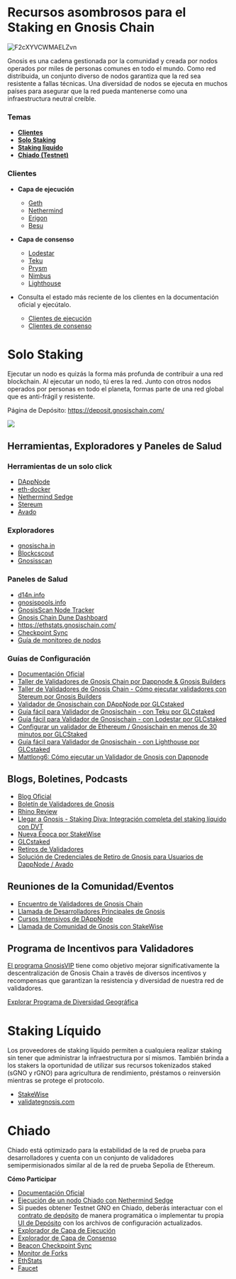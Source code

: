 # Recursos asombrosos para el Staking en Gnosis Chain

![F2cXYVCWMAELZvn](https://github.com/0xarmagan/Awesome-Gnosis-Chain-Resources/assets/75987728/2a8dce0f-895e-4aec-83ee-d300fb9f31c6)

Gnosis es una cadena gestionada por la comunidad y creada por nodos operados por miles de personas comunes en todo el mundo. Como red distribuida, un conjunto diverso de nodos garantiza que la red sea resistente a fallas técnicas. Una diversidad de nodos se ejecuta en muchos países para asegurar que la red pueda mantenerse como una infraestructura neutral creíble.

### Temas

* [**Clientes**](https://hackmd.io/icqE3BiFTueVa_7s8U-DCg?view#Clientes)
* [**Solo Staking**](https://hackmd.io/icqE3BiFTueVa_7s8U-DCg?view#Staking-en-solitario)
* [**Staking líquido**](https://hackmd.io/icqE3BiFTueVa_7s8U-DCg?view#Staking-l%C3%ADquido)
* [**Chiado (Testnet)**](https://hackmd.io/icqE3BiFTueVa_7s8U-DCg?view#Chiado)

### Clientes

* **Capa de ejecución**
    * [Geth](https://github.com/ethereum/go-ethereum)
    * [Nethermind](https://docs.nethermind.io/nethermind/)
    * [Erigon](https://github.com/ledgerwatch/erigon)
    * [Besu](https://besu.hyperledger.org/en/stable/)

* **Capa de consenso**
    * [Lodestar](https://chainsafe.github.io/lodestar/)
    * [Teku](https://github.com/gnosischain/teku-client) 
    * [Prysm](https://github.com/gnosischain/prysm-client)
    * [Nimbus](https://github.com/gnosischain/gnosis-nimbus-eth2)
    * [Lighthouse](https://github.com/gnosischain/lighthouse-client)

* Consulta el estado más reciente de los clientes en la documentación oficial y ejecútalo.
  * [Clientes de ejecución](https://docs.gnosischain.com/node/manual/execution)
  * [Clientes de consenso](https://docs.gnosischain.com/node/manual/beacon)

# Solo Staking

Ejecutar un nodo es quizás la forma más profunda de contribuir a una red blockchain. Al ejecutar un nodo, tú eres la red. Junto con otros nodos operados por personas en todo el planeta, formas parte de una red global que es anti-frágil y resistente.

Página de Depósito: https://deposit.gnosischain.com/

![](https://hackmd.io/_uploads/HkAe4_4ba.png)

## Herramientas, Exploradores y Paneles de Salud

### Herramientas de un solo click
* [DAppNode](https://docs.dappnode.io/docs/user/staking/gnosis-chain/solo)
* [eth-docker](https://eth-docker.net/)
* [Nethermind Sedge](https://docs.sedge.nethermind.io/docs/quickstart/complete-guide)
* [Stereum](https://stereum.net/)
* [Avado](https://docs.ava.do/packages/gnosis/)

### Exploradores

* [gnosischa.in](https://gnosischa.in/)
* [Blockcscout](https://gnosis.blockscout.com/)
* [Gnosisscan](https://gnosisscan.io/)

### Paneles de Salud

* [d14n.info](https://www.d14n.info/)
* [gnosispools.info](https://www.gnosispools.info/)
* [GnosisScan Node Tracker](https://gnosisscan.io/nodetracker)
* [Gnosis Chain Dune Dashboard](https://dune.com/gnosischain_team/gnosischain)
* https://ethstats.gnosischain.com/
* [Checkpoint Sync](https://checkpoint.gnosischain.com/)
* [Guía de monitoreo de nodos](https://docs.gnosischain.com/node/management/monitoring-node)

### Guías de Configuración

* [Documentación Oficial](https://docs.gnosischain.com/node/manual/)
* [Taller de Validadores de Gnosis Chain por Dappnode & Gnosis Builders](https://www.youtube.com/watch?v=NvxZaIgdSZk)
* [Taller de Validadores de Gnosis Chain - Cómo ejecutar validadores con Stereum por Gnosis Builders](https://www.youtube.com/watch?v=een_pYwCM8I)
* [Validador de Gnosischain con DAppNode por GLCstaked](https://mirror.xyz/0xf3bF9DDbA413825E5DdF92D15b09C2AbD8d190dd/EopmhP-BOWy9wXTVtRplQrFymKHvm_j9siktSBxMElo)
* [Guía fácil para Validador de Gnosischain - con Teku por GLCstaked](https://mirror.xyz/0xf3bF9DDbA413825E5DdF92D15b09C2AbD8d190dd/iqSyol745okgSPCAvlGn1GpfpkVC3n5huzcdTZu1wlI)
* [Guía fácil para Validador de Gnosischain - con Lodestar por GLCstaked](https://mirror.xyz/0xf3bF9DDbA413825E5DdF92D15b09C2AbD8d190dd/v9ilpKoYMXouyd7p8BnVADilOqxUu87z1U2u_UnogEk)
* [Configurar un validador de Ethereum / Gnosischain en menos de 30 minutos por GLCStaked](https://mirror.xyz/0xf3bF9DDbA413825E5DdF92D15b09C2AbD8d190dd/n0AOGKh6Ck068icgY78i9DA3xPYWlWLGlE8HXnJeSl0)
* [Guía fácil para Validador de Gnosischain - con Lighthouse por GLCstaked](https://mirror.xyz/0xf3bF9DDbA413825E5DdF92D15b09C2AbD8d190dd/Ty4_y4v6jfxBdevE-cIszzn-zaMFImg3AQsYY6sOhNE)
* [Mattlong6: Cómo ejecutar un Validador de Gnosis con Dappnode](https://www.youtube.com/watch?v=6Am02LdXIWE)

## Blogs, Boletines, Podcasts

* [Blog Oficial](https://www.gnosis.io/blog)
* [Boletín de Validadores de Gnosis](https://gnosisvalidator.substack.com/)
* [Rhino Review](https://rhinoreview.substack.com/)
* [Llegar a Gnosis - Staking Diva: Integración completa del staking líquido con DVT](https://open.spotify.com/episode/2Hq1V5KAYOwxMupaWFSOHr?si=411f71dafe66424c)
* [Nueva Época por StakeWise](https://stakewise.medium.com/new-epoch-by-stakewise-september-edition-e7b60d8d8906)
* [GLCstaked](https://mirror.xyz/0xf3bF9DDbA413825E5DdF92D15b09C2AbD8d190dd)
* [Retiros de Validadores](https://docs.gnosischain.com/node/management/withdrawals#how-to-receive-my-withdrawal-full-or-partial)
* [Solución de Credenciales de Retiro de Gnosis para Usuarios de DappNode / Avado](https://www.youtube.com/watch?v=By9VmNviNT0)

## Reuniones de la Comunidad/Eventos

* [Encuentro de Validadores de Gnosis Chain](https://www.youtube.com/watch?v=S7uBa3SqSc8&list=PLaSjKDzazNTgDaTDR_wDUxUrRHD9zvtnU&pp=iAQB)
* [Llamada de Desarrolladores Principales de Gnosis](https://www.youtube.com/watch?v=A1LI7l5s9G0&list=PLaSjKDzazNThdK-eDZWd16q8tUZy6WSr7&pp=iAQB)
* [Cursos Intensivos de DAppNode](https://www.youtube.com/watch?v=Bc6FomfhkbI&list=PLpMpAvZuB3w6tH69ciVUjLCG0qF-HdV2I&pp=iAQB)
* [Llamada de Comunidad de Gnosis con StakeWise](https://www.youtube.com/watch?v=yl1vvJ8WoM4)

## Programa de Incentivos para Validadores

[El programa GnosisVIP](https://www.gnosisvip.com/#about-VIP) tiene como objetivo mejorar significativamente la descentralización de Gnosis Chain a través de diversos incentivos y recompensas que garantizan la resistencia y diversidad de nuestra red de validadores.

[Explorar Programa de Diversidad Geográfica](https://www.gnosisvip.com/gdp)

# Staking Líquido

Los proveedores de staking líquido permiten a cualquiera realizar staking sin tener que administrar la infraestructura por sí mismos. También brinda a los stakers la oportunidad de utilizar sus recursos tokenizados staked (sGNO y rGNO) para agricultura de rendimiento, préstamos o reinversión mientras se protege el protocolo.

* [StakeWise](https://app.stakewise.io/)
* [validategnosis.com](https://www.validategnosis.com/)

# Chiado

Chiado está optimizado para la estabilidad de la red de prueba para desarrolladores y cuenta con un conjunto de validadores semipermisionados similar al de la red de prueba Sepolia de Ethereum.

**Cómo Participar**

* [Documentación Oficial](https://docs.gnosischain.com/about/networks/chiado/)
* [Ejecución de un nodo Chiado con Nethermind Sedge](https://docs.sedge.nethermind.io/docs/networks/chiado)
* Si puedes obtener Testnet GNO en Chiado, deberás interactuar con el [contrato de depósito](https://blockscout.com/gnosis/chiado/address/0xc5be8bf53755a41c2385e7aa86f6a9e28746f466) de manera programática o implementar tu propia [UI de Depósito](https://docs.gnosischain.com/node/manual/validator/deposit#depositing-for-chiado-testnet) con los archivos de configuración actualizados.
* [Explorador de Capa de Ejecución](https://gnosis-chiado.blockscout.com/)
* [Explorador de Capa de Consenso](https://beacon.chiadochain.net)
* [Beacon Checkpoint Sync](https://checkpoint.chiadochain.net)
* [Monitor de Forks](https://forkmon.chiadochain.net)
* [EthStats](https://ethstats.chiadochain.net)
* [Faucet](https://gnosisfaucet.com)
